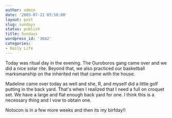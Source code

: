 ```yaml
---
author: admin
date: '2003-07-21 03:58:00'
layout: post
slug: sundays
status: publish
title: Sundays
wordpress_id: '1642'
categories:
- Daily Life
---
```

Today was ritual day in the evening. The Ouroboros gang came over and we did a nice solar rite. Beyond that, we also practiced our basketball marksmanship on the inherited net that came with the house.

Madeline came over today as well and she, R, and myself did a little golf putting in the back yard. That&apos;s when I realized that I need a full on croquet set. We have a large and flat enough back yard for one. I think this is a necessary thing and I vow to obtain one.

Notocon is in a few more weeks and then its my birfday!!
